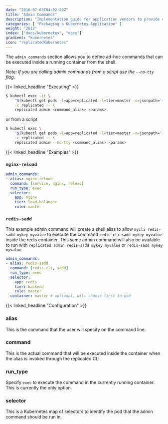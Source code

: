 ```yaml
---
date: "2016-07-03T04:02:20Z"
title: "Admin Commands"
description: "Implementation guide for application vendors to provide customers with aliased CLI commands that can be performed in the containers across a cluster."
categories: [ "Packaging a Kubernetes Application" ]
weight: "2612"
index: ["docs/kubernetes", "docs"]
gradient: "kubernetes"
icon: "replicatedKubernetes"
---
```


The `admin_commands` section allows you to define ad-hoc commands that can be executed inside a running container from the shell.

_Note: If you are calling admin commands from a script use the `--no-tty` flag._

{{< linked_headline "Executing" >}}

```bash
$ kubectl exec -it \
    "$(kubectl get pods -l=app=replicated -l=tier=master -o=jsonpath='{.items..metadata.name}')" \
    -c replicated -- \
    replicated admin <command_alias> <params>
```

or from a script

```bash
$ kubectl exec \
    "$(kubectl get pods -l=app=replicated -l=tier=master -o=jsonpath='{.items..metadata.name}')" \
    -c replicated -- \
    replicated admin --no-tty <command_alias> <params>
```

{{< linked_headline "Examples" >}}

### `nginx-reload`

```yaml
admin_commands:
- alias: nginx-reload
  command: [service, nginx, reload]
  run_type: exec
  selector:
    app: nginx
    tier: load-balancer
    role: master
```

### `redis-sadd`

This example admin command will create a shell alias to allow `mycli redis-sadd mykey myvalue` to execute the command `redis-cli sadd mykey myvalue` inside the redis container. This same admin command will also be available to run with `replicated admin redis-sadd mykey myvalue` or `redis-sadd mykey myvalue`

```yaml
admin_commands:
- alias: redis-sadd
  command: [redis-cli, sadd]
  run_type: exec
  selector:
    app: redis
    tier: backend
    role: master
  container: master # optional, will choose first in pod
```

{{< linked_headline "Configuration" >}}

### alias

This is the command that the user will specify on the command line.

### command

This is the actual command that will be executed inside the container when the alias is invoked through the replicated CLI.

### run_type

Specify `exec` to execute the command in the currently running container. This is currently the only option.


### selector

This is a Kubernetes map of selectors to identify the pod that the admin command should be run in.
